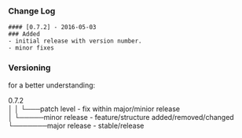 ### Change Log

```
#### [0.7.2] - 2016-05-03
### Added
- initial release with version number.
- minor fixes

```

### Versioning
for a better understanding:

0.7.2  
│ │ └───patch level - fix within major/minior release  
│ └─────minor release - feature/structure added/removed/changed  
└───────major release - stable/release  
